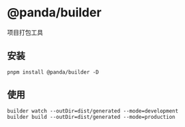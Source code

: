 # @panda/builder

项目打包工具

## 安装

```shell
pnpm install @panda/builder -D
```

## 使用

```shell
builder watch --outDir=dist/generated --mode=development
builder build --outDir=dist/generated --mode=production
```
